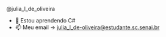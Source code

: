 @julia_l_de_oliveira
- 🌱 Estou aprendendo C#
- 📫 Meu email -> julia_l_de-oliveira@estudante.sc.senai.br


<!---
julialdeoliveira/julialdeoliveira is a ✨ special ✨ repository because its `README.md` (this file) appears on your GitHub profile.
You can click the Preview link to take a look at your changes.
--->
